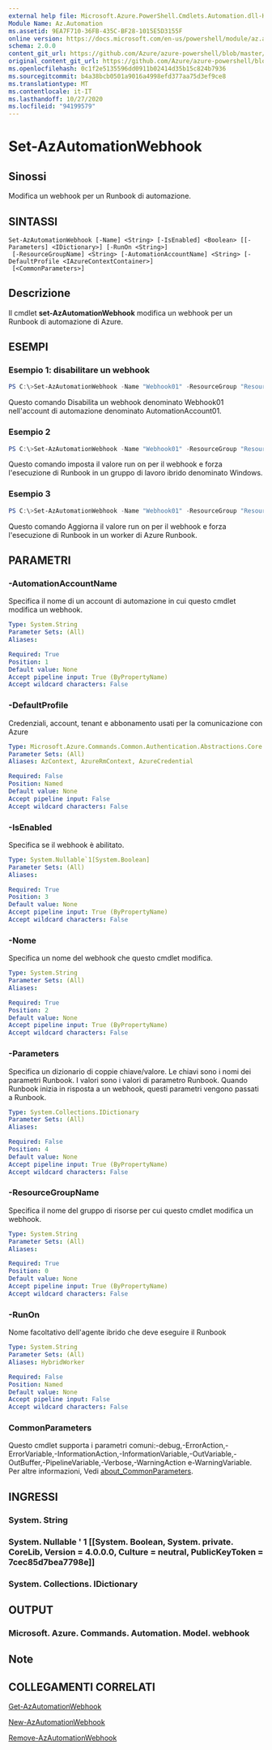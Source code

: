 ```yaml
---
external help file: Microsoft.Azure.PowerShell.Cmdlets.Automation.dll-Help.xml
Module Name: Az.Automation
ms.assetid: 9EA7F710-36FB-435C-BF28-1015E5D3155F
online version: https://docs.microsoft.com/en-us/powershell/module/az.automation/set-azautomationwebhook
schema: 2.0.0
content_git_url: https://github.com/Azure/azure-powershell/blob/master/src/Automation/Automation/help/Set-AzAutomationWebhook.md
original_content_git_url: https://github.com/Azure/azure-powershell/blob/master/src/Automation/Automation/help/Set-AzAutomationWebhook.md
ms.openlocfilehash: 0c1f2e5135596dd0911b02414d35b15c824b7936
ms.sourcegitcommit: b4a38bcb0501a9016a4998efd377aa75d3ef9ce8
ms.translationtype: MT
ms.contentlocale: it-IT
ms.lasthandoff: 10/27/2020
ms.locfileid: "94199579"
---
```

# Set-AzAutomationWebhook

## Sinossi
Modifica un webhook per un Runbook di automazione.

## SINTASSI

```
Set-AzAutomationWebhook [-Name] <String> [-IsEnabled] <Boolean> [[-Parameters] <IDictionary>] [-RunOn <String>]
 [-ResourceGroupName] <String> [-AutomationAccountName] <String> [-DefaultProfile <IAzureContextContainer>]
 [<CommonParameters>]
```

## Descrizione
Il cmdlet **set-AzAutomationWebhook** modifica un webhook per un Runbook di automazione di Azure.

## ESEMPI

### Esempio 1: disabilitare un webhook
```powershell
PS C:\>Set-AzAutomationWebhook -Name "Webhook01" -ResourceGroup "ResourceGroup01" -AutomationAccountName "AutomationAccount01" -IsEnabled $False
```

Questo comando Disabilita un webhook denominato Webhook01 nell'account di automazione denominato AutomationAccount01.

### Esempio 2
```powershell
PS C:\>Set-AzAutomationWebhook -Name "Webhook01" -ResourceGroup "ResourceGroup01" -AutomationAccountName "AutomationAccount01" -RunOn 'Windows'
```

Questo comando imposta il valore run on per il webhook e forza l'esecuzione di Runbook in un gruppo di lavoro ibrido denominato Windows.

### Esempio 3
```powershell
PS C:\>Set-AzAutomationWebhook -Name "Webhook01" -ResourceGroup "ResourceGroup01" -AutomationAccountName "AutomationAccount01" -RunOn $null
```

Questo comando Aggiorna il valore run on per il webhook e forza l'esecuzione di Runbook in un worker di Azure Runbook. 

## PARAMETRI

### -AutomationAccountName
Specifica il nome di un account di automazione in cui questo cmdlet modifica un webhook.

```yaml
Type: System.String
Parameter Sets: (All)
Aliases:

Required: True
Position: 1
Default value: None
Accept pipeline input: True (ByPropertyName)
Accept wildcard characters: False
```

### -DefaultProfile
Credenziali, account, tenant e abbonamento usati per la comunicazione con Azure

```yaml
Type: Microsoft.Azure.Commands.Common.Authentication.Abstractions.Core.IAzureContextContainer
Parameter Sets: (All)
Aliases: AzContext, AzureRmContext, AzureCredential

Required: False
Position: Named
Default value: None
Accept pipeline input: False
Accept wildcard characters: False
```

### -IsEnabled
Specifica se il webhook è abilitato.

```yaml
Type: System.Nullable`1[System.Boolean]
Parameter Sets: (All)
Aliases:

Required: True
Position: 3
Default value: None
Accept pipeline input: True (ByPropertyName)
Accept wildcard characters: False
```

### -Nome
Specifica un nome del webhook che questo cmdlet modifica.

```yaml
Type: System.String
Parameter Sets: (All)
Aliases:

Required: True
Position: 2
Default value: None
Accept pipeline input: True (ByPropertyName)
Accept wildcard characters: False
```

### -Parameters
Specifica un dizionario di coppie chiave/valore.
Le chiavi sono i nomi dei parametri Runbook.
I valori sono i valori di parametro Runbook.
Quando Runbook inizia in risposta a un webhook, questi parametri vengono passati a Runbook.

```yaml
Type: System.Collections.IDictionary
Parameter Sets: (All)
Aliases:

Required: False
Position: 4
Default value: None
Accept pipeline input: True (ByPropertyName)
Accept wildcard characters: False
```

### -ResourceGroupName
Specifica il nome del gruppo di risorse per cui questo cmdlet modifica un webhook.

```yaml
Type: System.String
Parameter Sets: (All)
Aliases:

Required: True
Position: 0
Default value: None
Accept pipeline input: True (ByPropertyName)
Accept wildcard characters: False
```

### -RunOn
Nome facoltativo dell'agente ibrido che deve eseguire il Runbook

```yaml
Type: System.String
Parameter Sets: (All)
Aliases: HybridWorker

Required: False
Position: Named
Default value: None
Accept pipeline input: False
Accept wildcard characters: False
```

### CommonParameters
Questo cmdlet supporta i parametri comuni:-debug,-ErrorAction,-ErrorVariable,-InformationAction,-InformationVariable,-OutVariable,-OutBuffer,-PipelineVariable,-Verbose,-WarningAction e-WarningVariable. Per altre informazioni, Vedi [about_CommonParameters](http://go.microsoft.com/fwlink/?LinkID=113216).

## INGRESSI

### System. String

### System. Nullable ' 1 [[System. Boolean, System. private. CoreLib, Version = 4.0.0.0, Culture = neutral, PublicKeyToken = 7cec85d7bea7798e]]

### System. Collections. IDictionary

## OUTPUT

### Microsoft. Azure. Commands. Automation. Model. webhook

## Note

## COLLEGAMENTI CORRELATI

[Get-AzAutomationWebhook](./Get-AzAutomationWebhook.md)

[New-AzAutomationWebhook](./New-AzAutomationWebhook.md)

[Remove-AzAutomationWebhook](./Remove-AzAutomationWebhook.md)



